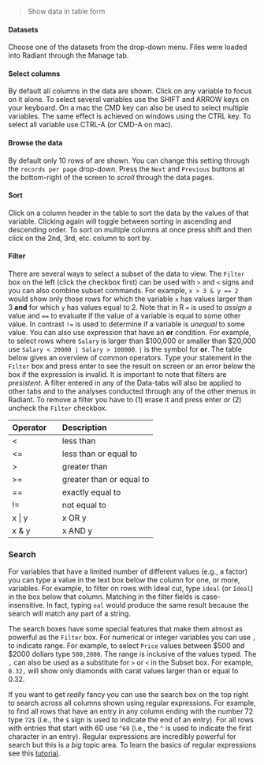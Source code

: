 > Show data in table form

#### Datasets

Choose one of the datasets from the drop-down menu. Files were loaded into Radiant through the Manage tab.

#### Select columns

By default all columns in the data are shown. Click on any variable to focus on it alone. To select several variables use the SHIFT and ARROW keys on your keyboard. On a mac the CMD key can also be used to select multiple variables. The same effect is achieved on windows using the CTRL key. To select all variable use CTRL-A (or CMD-A on mac).

#### Browse the data

By default only 10 rows of are shown. You can change this setting through the `records per page` drop-down. Press the `Next` and `Previous` buttons at the bottom-right of the screen to _scroll_ through the data pages.

#### Sort

Click on a column header in the table to sort the data by the values of that variable. Clicking again will toggle between sorting in ascending and descending order. To sort on multiple columns at once press shift and then click on the 2nd, 3rd, etc. column to sort by.

#### Filter

There are several ways to select a subset of the data to view. The `Filter` box on the left (click the checkbox first) can be used with `>` and `<` signs and you can also combine subset commands. For example, `x > 3 & y == 2` would show only those rows for which the variable `x` has values larger than 3 **and** for which `y` has values equal to 2. Note that in R `=` is used to _assign_ a value and `==` to evaluate if the value of a variable is equal to some other value. In contrast `!=` is used to determine if a variable is _unequal_ to some value. You can also use expression that have an **or** condition. For example, to select rows where `Salary` is larger than $100,000 or smaller than $20,000 use `Salary < 20000 | Salary > 100000`. `|` is the symbol for **or**. The table below gives an overview of common operators. Type your statement in the `Filter`  box and press enter to see the result on screen or an error below the box if the expression is invalid. It is important to note that filters are _presistent_. A filter entered in any of the Data-tabs will also be applied to other tabs and to the analyses conducted through any of the other menus in Radiant. To remove a filter you have to (1) erase it and press enter or (2) uncheck the `Filter` checkbox.


| Operator    |     | Description               |
| ----------- | --- |:------------------------- |
| <	          |     | less than                 |
| <=			    |     | less than or equal to     |
| > 			    |     | greater than              |
| >=	 	      |     | greater than or equal to  |
| ==	 		    |     | exactly equal to          |
| !=	 		    |     | not equal to              |
| x &#124; y	|     | x OR y                    |
| x & y	      |     | x AND y                   |

### Search

For variables that have a limited number of different values (e.g., a factor) you can type a value in the text box below the column for one, or more, variables. For example, to filter on rows with Ideal cut, type `ideal` (or `Ideal`) in the box below that column. Matching in the filter fields is case-insensitive. In fact, typing `eal` would produce the same result because the search will match any part of a string.

The search boxes have some special features that make them almost as powerful as the `Filter` box. For numerical or integer variables you can use `,` to indicate range. For example, to select `Price` values between $500 and $2000 dollars type `500,2000`. The range is inclusive of the values typed. The `,` can also be used as a substitute for `>` or `<` in the Subset box. For example, `0.32,` will show only diamonds with carat values larger than or equal to 0.32.

If you want to get _really_ fancy you can use the search box on the top right to search across all columns shown using regular expressions. For example, to find all rows that have an entry in any column ending with the number 72 type `72$` (i.e., the `$` sign is used to indicate the end of an entry). For all rows with entries that start with 60 use `^60` (i.e., the `^` is used to indicate the first character in an entry). Regular expressions are incredibly powerful for search but this is a _big_ topic area. To learn the basics of regular expressions see this <a href="http://www.regular-expressions.info/tutorial.html" target="_blank">tutorial</a>.
